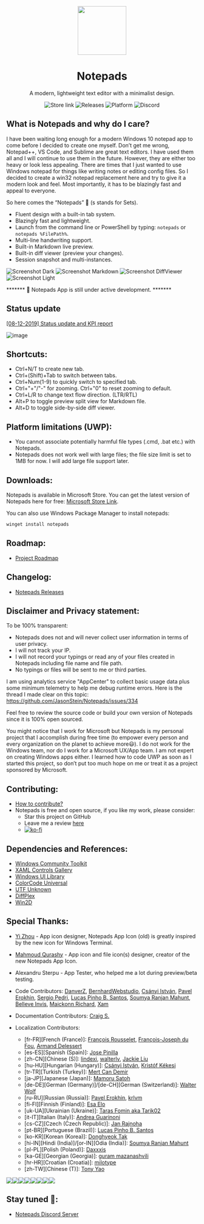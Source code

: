 <p align="center">
  <img width="128" align="center" src="src/Notepads/Assets/appicon_ws.gif">
</p>
<h1 align="center">
  Notepads
</h1>
<p align="center">
  A modern, lightweight text editor with a minimalist design.
</p>
<p align="center">
  <a style="text-decoration:none" href="https://www.microsoft.com/store/apps/9nhl4nsc67wm">
    <img src="https://img.shields.io/badge/Microsoft%20Store-Download-orange.svg?style=flat-square" alt="Store link" />
  </a>
  <a style="text-decoration:none" href="https://github.com/JasonStein/Notepads/releases">
    <img src="https://img.shields.io/github/release/jasonstein/notepads.svg?label=latest%20version&style=flat-square" alt="Releases" />
  </a>
  <a style="text-decoration:none">
    <img src="https://img.shields.io/badge/platform-windows%2010%20%7C%20uwp-yellow.svg?style=flat-square" alt="Platform" />
  </a>
  <a style="text-decoration:none" href="https://discord.gg/VqetCub">
    <img src="https://img.shields.io/discord/588473626651787274.svg?style=flat-square" alt="Discord" />
  </a>
</p>

## What is Notepads and why do I care?

I have been waiting long enough for a modern Windows 10 notepad app to come before I decided to create one myself. Don’t get me wrong, Notepad++, VS Code, and Sublime are great text editors. I have used them all and I will continue to use them in the future. However, they are either too heavy or look less appealing. There are times that I just wanted to use Windows notepad for things like writing notes or editing config files. So I decided to create a win32 notepad replacement here and try to give it a modern look and feel. Most importantly, it has to be blazingly fast and appeal to everyone.

So here comes the “Notepads” 🎉 (s stands for Sets).

* Fluent design with a built-in tab system.
* Blazingly fast and lightweight.
* Launch from the command line or PowerShell by typing: `notepads` or `notepads %FilePath%`.
* Multi-line handwriting support.
* Built-in Markdown live preview.
* Built-in diff viewer (preview your changes).
* Session snapshot and multi-instances.

![Screenshot Dark](ScreenShots/1.png?raw=true "Dark")
![Screenshot Markdown](ScreenShots/2.png?raw=true "Markdown")
![Screenshot DiffViewer](ScreenShots/3.png?raw=true "DiffViewer")
![Screenshot Light](ScreenShots/4.png?raw=true "Light")

******* 📣 Notepads App is still under active development. *******

## Status update

[[08-12-2019] Status update and KPI report](https://github.com/JasonStein/Notepads/issues/138)

![image](https://user-images.githubusercontent.com/1166162/62916469-75eb5800-bd4d-11e9-9f97-a632792400c0.png)

## Shortcuts:

* Ctrl+N/T to create new tab.
* Ctrl+(Shift)+Tab to switch between tabs.
* Ctrl+Num(1-9) to quickly switch to specified tab.
* Ctrl+"+"/"-" for zooming. Ctrl+"0" to reset zooming to default.
* Ctrl+L/R to change text flow direction. (LTR/RTL)
* Alt+P to toggle preview split view for Markdown file.
* Alt+D to toggle side-by-side diff viewer.

## Platform limitations (UWP):

* You cannot associate potentially harmful file types (.cmd, .bat etc.) with Notepads.
* Notepads does not work well with large files; the file size limit is set to 1MB for now. I will add large file support later.

## Downloads:

Notepads is available in Microsoft Store. You can get the latest version of Notepads here for free: [Microsoft Store Link](https://www.microsoft.com/store/apps/9nhl4nsc67wm).

You can also use Windows Package Manager to install notepads:
```cmd
winget install notepads
```

## Roadmap:

* [Project Roadmap](ROADMAP.md)

## Changelog:

* [Notepads Releases](https://github.com/JasonStein/Notepads/releases)

## Disclaimer and Privacy statement:

To be 100% transparent:

* Notepads does not and will never collect user information in terms of user privacy.
* I will not track your IP. 
* I will not record your typings or read any of your files created in Notepads including file name and file path. 
* No typings or files will be sent to me or third parties. 

I am using analytics service "AppCenter" to collect basic usage data plus some minimum telemetry to help me debug runtime errors. Here is the thread I made clear on this topic: https://github.com/JasonStein/Notepads/issues/334 

Feel free to review the source code or build your own version of Notepads since it is 100% open sourced.

You might notice that I work for Microsoft but Notepads is my personal project that I accomplish during free time (to empower every person and every organization on the planet to achieve more😃). I do not work for the Windows team, nor do I work for a Microsoft UX/App team. I am not expert on creating Windows apps either. I learned how to code UWP as soon as I started this project, so don’t put too much hope on me or treat it as a project sponsored by Microsoft.

## Contributing:

* [How to contribute?](CONTRIBUTING.md)
* Notepads is free and open source, if you like my work, please consider:
   * Star this project on GitHub
   * Leave me a review [here](https://www.microsoft.com/store/apps/9nhl4nsc67wm)
   * [![ko-fi](https://www.ko-fi.com/img/githubbutton_sm.svg)](https://ko-fi.com/D1D6Y3C6)

## Dependencies and References:
* [Windows Community Toolkit](https://github.com/windows-toolkit/WindowsCommunityToolkit)
* [XAML Controls Gallery](https://github.com/microsoft/Xaml-Controls-Gallery)
* [Windows UI Library](https://github.com/Microsoft/microsoft-ui-xaml)
* [ColorCode Universal](https://github.com/WilliamABradley/ColorCode-Universal)
* [UTF Unknown](https://github.com/CharsetDetector/UTF-unknown)
* [DiffPlex](https://github.com/mmanela/diffplex)
* [Win2D](https://github.com/microsoft/Win2D)

## Special Thanks:

* [Yi Zhou](http://zhouyiwork.com/) - App icon designer, Notepads App Icon (old) is greatly inspired by the new icon for Windows Terminal.
* [Mahmoud Qurashy](https://github.com/mah-qurashy) - App icon and file icon(s) designer, creator of the new Notepads App Icon.

* Alexandru Sterpu - App Tester, who helped me a lot during preview/beta testing.
* Code Contributors: [DanverZ](https://github.com/chenghanzou), [BernhardWebstudio](https://github.com/BernhardWebstudio), [Csányi István](https://github.com/AmionSky), [Pavel Erokhin](https://github.com/MairwunNx), [Sergio Pedri](https://github.com/Sergio0694), [Lucas Pinho B. Santos](https://github.com/pinholucas), [Soumya Ranjan Mahunt](https://github.com/soumyamahunt), [Belleve Invis](https://github.com/be5invis), [Maickonn Richard](https://github.com/Maickonn), [Xam](https://github.com/XamDR)
* Documentation Contributors: [Craig S.](https://github.com/sercraig)
* Localization Contributors: 
    * [fr-FR][French (France)]: [François Rousselet](https://github.com/frousselet), [François-Joseph du Fou](https://github.com/FJduFou), [Armand Delessert](https://github.com/ArmandDelessert)
    * [es-ES][Spanish (Spain)]: [Jose Pinilla](https://github.com/joseppinilla)
    * [zh-CN][Chinese (S)]: [lindexi](https://github.com/lindexi), [walterlv](https://github.com/walterlv), [Jackie Liu](https://github.com/JasonStein)
    * [hu-HU][Hungarian (Hungary)]: [Csányi István](https://github.com/AmionSky), [Kristóf Kékesi](https://github.com/KristofKekesi)
    * [tr-TR][Turkish (Turkey)]: [Mert Can Demir](https://github.com/validatedev)
    * [ja-JP][Japanese (Japan)]: [Mamoru Satoh](https://github.com/pnp0a03)
    * [de-DE][German (Germany)]/[de-CH][German (Switzerland)]: [Walter Wolf](https://github.com/WalterWolf49)
    * [ru-RU][Russian (Russia)]: [Pavel Erokhin](https://github.com/MairwunNx), [krlvm](https://github.com/krlvm)
    * [fi-FI][Finnish (Finland)]: [Esa Elo](https://github.com/sauihdik)
    * [uk-UA][Ukrainian (Ukraine)]: [Taras Fomin aka Tarik02](https://github.com/Tarik02)
    * [it-IT][Italian (Italy)]: [Andrea Guarinoni](https://github.com/guari)
    * [cs-CZ][Czech (Czech Republic)]: [Jan Rajnoha](https://github.com/JanRajnoha)
    * [pt-BR][Portuguese (Brazil)]: [Lucas Pinho B. Santos](https://github.com/pinholucas)
    * [ko-KR][Korean (Korea)]: [Donghyeok Tak](https://github.com/tdh8316)
    * [hi-IN][Hindi (India)]/[or-IN][Odia (India)]: [Soumya Ranjan Mahunt](https://github.com/soumyamahunt)
    * [pl-PL][Polish (Poland)]: [Daxxxis](https://github.com/Daxxxis)
    * [ka-GE][Georgian (Georgia)]: [guram mazanashvili](https://github.com/gmaza)
    * [hr-HR][Croatian (Croatia)]: [milotype](https://github.com/milotype)
    * [zh-TW][Chinese (T)]: [Tony Yao](https://github.com/SeaBao)

[![](https://sourcerer.io/fame/JasonStein/JasonStein/Notepads/images/0)](https://sourcerer.io/fame/JasonStein/JasonStein/Notepads/links/0)[![](https://sourcerer.io/fame/JasonStein/JasonStein/Notepads/images/1)](https://sourcerer.io/fame/JasonStein/JasonStein/Notepads/links/1)[![](https://sourcerer.io/fame/JasonStein/JasonStein/Notepads/images/2)](https://sourcerer.io/fame/JasonStein/JasonStein/Notepads/links/2)[![](https://sourcerer.io/fame/JasonStein/JasonStein/Notepads/images/3)](https://sourcerer.io/fame/JasonStein/JasonStein/Notepads/links/3)[![](https://sourcerer.io/fame/JasonStein/JasonStein/Notepads/images/4)](https://sourcerer.io/fame/JasonStein/JasonStein/Notepads/links/4)[![](https://sourcerer.io/fame/JasonStein/JasonStein/Notepads/images/5)](https://sourcerer.io/fame/JasonStein/JasonStein/Notepads/links/5)[![](https://sourcerer.io/fame/JasonStein/JasonStein/Notepads/images/6)](https://sourcerer.io/fame/JasonStein/JasonStein/Notepads/links/6)[![](https://sourcerer.io/fame/JasonStein/JasonStein/Notepads/images/7)](https://sourcerer.io/fame/JasonStein/JasonStein/Notepads/links/7)

## Stay tuned 📢:
* [Notepads Discord Server](https://discord.gg/VqetCub)
